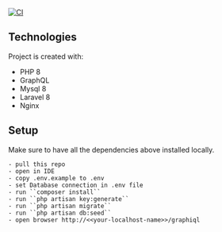 [![CI](https://github.com/Zalfrie/backend-antikode-test/actions/workflows/laravel.yml/badge.svg)](https://github.com/Zalfrie/backend-antikode-test/actions/workflows/laravel.yml)

## Technologies
Project is created with:
* PHP 8
* GraphQL
* Mysql 8
* Laravel 8
* Nginx

## Setup
Make sure to have all the dependencies above installed locally.

```
- pull this repo
- open in IDE
- copy .env.example to .env
- set Database connection in .env file
- run ``composer install``
- run ``php artisan key:generate``
- run ``php artisan migrate``
- run ``php artisan db:seed``
- open browser http://<<your-localhost-name>>/graphiql 
```
